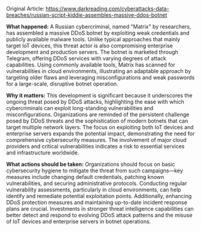 Original Article: https://www.darkreading.com/cyberattacks-data-breaches/russian-script-kiddie-assembles-massive-ddos-botnet

**What happened:** A Russian cybercriminal, named "Matrix" by researchers, has assembled a massive DDoS botnet by exploiting weak credentials and publicly available malware tools. Unlike typical approaches that mainly target IoT devices, this threat actor is also compromising enterprise development and production servers. The botnet is marketed through Telegram, offering DDoS services with varying degrees of attack capabilities. Using commonly available tools, Matrix has scanned for vulnerabilities in cloud environments, illustrating an adaptable approach by targeting older flaws and leveraging misconfigurations and weak passwords for a large-scale, disruptive botnet operation.

**Why it matters:** This development is significant because it underscores the ongoing threat posed by DDoS attacks, highlighting the ease with which cybercriminals can exploit long-standing vulnerabilities and misconfigurations. Organizations are reminded of the persistent challenge posed by DDoS threats and the sophistication of modern botnets that can target multiple network layers. The focus on exploiting both IoT devices and enterprise servers expands the potential impact, demonstrating the need for comprehensive cybersecurity measures. The involvement of major cloud providers and critical vulnerabilities indicates a risk to essential services and infrastructure worldwide.

**What actions should be taken:** Organizations should focus on basic cybersecurity hygiene to mitigate the threat from such campaigns—key measures include changing default credentials, patching known vulnerabilities, and securing administrative protocols. Conducting regular vulnerability assessments, particularly in cloud environments, can help identify and remediate potential exploitation points. Additionally, enhancing DDoS protection measures and maintaining up-to-date incident response plans are crucial. Investments in stronger threat intelligence capabilities can better detect and respond to evolving DDoS attack patterns and the misuse of IoT devices and enterprise servers in botnet operations.
